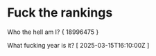 # Fuck the rankings

Who the hell am I?
{ 18996475 }

What fucking year is it?
[ 2025-03-15T16:10:00Z ]
